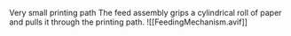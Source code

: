 Very small printing path
The feed assembly grips a cylindrical roll of paper and pulls it through the printing path.
![[FeedingMechanism.avif]]